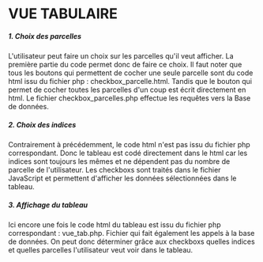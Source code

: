 # VUE TABULAIRE 


##### 1. Choix des parcelles 

L'utilisateur peut faire un choix sur les parcelles qu'il veut afficher. 
La première partie du code permet donc de faire ce choix. Il faut noter que tous les boutons qui permettent de cocher une seule parcelle sont du code html issu du fichier php : checkbox_parcelle.html.
Tandis que le bouton qui permet de cocher toutes les parcelles d'un coup est écrit directement en html.
Le fichier checkbox_parcelles.php effectue les requêtes vers la Base de données. 

##### 2. Choix des indices

Contrairement à précédemment, le code html n'est pas issu du fichier php correspondant. Donc le tableau est codé directement dans le html car les indices sont toujours les mêmes et ne dépendent pas du nombre de parcelle de l'utilisateur. Les checkboxs sont traités dans le fichier JavaScript et permettent d'afficher les données sélectionnées dans le tableau.

##### 3. Affichage du tableau

Ici encore une fois le code html du tableau est issu du fichier php correspondant : vue_tab.php. Fichier qui fait également les appels à la base de données. On peut donc déterminer grâce aux checkboxs quelles indices et quelles parcelles l'utilisateur veut voir dans le tableau. 